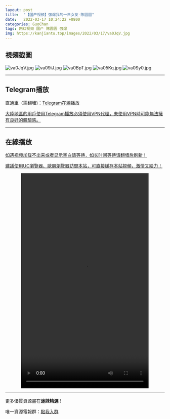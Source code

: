 ```yaml
---
layout: post
title:  "【国产视频】强爆我的一日女友-陈圆圆"
date:   2022-03-17 10:24:22 +0800
categories: GuoChan
tags: 网红视频 国产 陈圆圆 强爆
img: https://kanjiantu.top/images/2022/03/17/va0JqV.jpg
---
```



## 視頻截圖

![va0JqV.jpg](https://kanjiantu.top/images/2022/03/17/va0JqV.jpg)
![va09iJ.jpg](https://kanjiantu.top/images/2022/03/17/va09iJ.jpg)
![va0BpT.jpg](https://kanjiantu.top/images/2022/03/17/va0BpT.jpg)
![va05Kq.jpg](https://kanjiantu.top/images/2022/03/17/va05Kq.jpg)
![va0Sy0.jpg](https://kanjiantu.top/images/2022/03/17/va0Sy0.jpg)

* * *
## Telegram播放

直通車（需翻墻)：[Telegram在線播放](https://t.me/mimeijingxuan/104)

<u>大陸地區的用戶使用Telegram播放必須使用VPN代理，未使用VPN時可能無法擁有良好的體驗感。</u> 
* * *
## 在線播放
<u>如遇视频加载不出来或者显示空白请等待，如长时间等待请翻墙后刷新！</u>

<u>建議使用UC瀏覽器、歐朋瀏覽器訪問本站，可直接緩存本站視頻，激情又給力！</u>
<center><video src="https://cdn.publer.io/uploads/videos/62449b80db2797780f8490cf/e77d109d799ad0f67b281579ad058759.mp4" width="80%" height="680px" controls="controls"></video></center>

* * *
更多優質資源盡在**迷妹精選**！

唯一資源電報群：[點我入群](https://t.me/mimeijingxuan)


